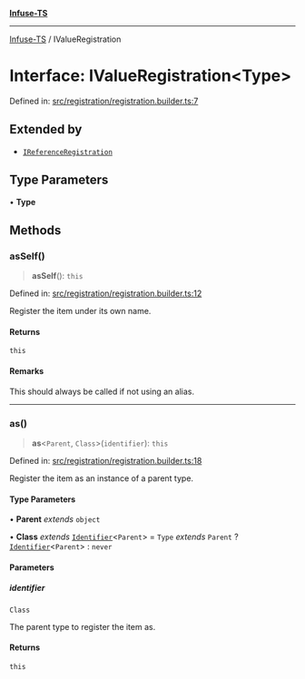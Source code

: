 [**Infuse-TS**](../README.md)

***

[Infuse-TS](../README.md) / IValueRegistration

# Interface: IValueRegistration\<Type\>

Defined in: [src/registration/registration.builder.ts:7](https://github.com/D-Kay6/Infuse-TS/blob/183255f9a4ec5e9ee4dba778a499aaf2ce7f4763/src/registration/registration.builder.ts#L7)

## Extended by

- [`IReferenceRegistration`](IReferenceRegistration.md)

## Type Parameters

• **Type**

## Methods

### asSelf()

> **asSelf**(): `this`

Defined in: [src/registration/registration.builder.ts:12](https://github.com/D-Kay6/Infuse-TS/blob/183255f9a4ec5e9ee4dba778a499aaf2ce7f4763/src/registration/registration.builder.ts#L12)

Register the item under its own name.

#### Returns

`this`

#### Remarks

This should always be called if not using an alias.

***

### as()

> **as**\<`Parent`, `Class`\>(`identifier`): `this`

Defined in: [src/registration/registration.builder.ts:18](https://github.com/D-Kay6/Infuse-TS/blob/183255f9a4ec5e9ee4dba778a499aaf2ce7f4763/src/registration/registration.builder.ts#L18)

Register the item as an instance of a parent type.

#### Type Parameters

• **Parent** *extends* `object`

• **Class** *extends* [`Identifier`](../type-aliases/Identifier.md)\<`Parent`\> = `Type` *extends* `Parent` ? [`Identifier`](../type-aliases/Identifier.md)\<`Parent`\> : `never`

#### Parameters

##### identifier

`Class`

The parent type to register the item as.

#### Returns

`this`
